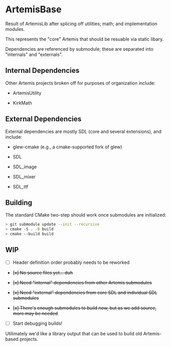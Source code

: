# ArtemisBase

Result of ArtemisLib after splicing off utilities; math; and implementation modules.

This represents the "core" Artemis that should be resuable via static libary.

Dependencies are referenced by submodule; these are separated into "internals" and "externals".

## Internal Dependencies

Other Artemis projects broken off for purposes of organization include:

* ArtemisUtility

* KirkMath

## External Dependencies

External dependencies are mostly SDL (core and several extensions), and include:

* glew-cmake (e.g., a cmake-supported fork of glew)

* SDL

* SDL_image

* SDL_mixer

* SDL_ttf

## Building

The standard CMake two-step should work once submodules are initialized:

```sh
> git submodule update --init --recursive
> cmake -S . -B build
> cmake --build build
```

## WIP

- [ ] Header definition order probably needs to be reworked

- ~~[x] No source files yet... duh~~

- ~~[x] Need "internal" dependencies from other Artemis submodules~~

- ~~[x] Need "external" dependencies from core SDL and individual SDL submodules~~

- ~~[x] There's enough submodules to build now, but as we add source, more may be needed~~

- [ ] Start debugging builds!

Utilimately we'd like a library output that can be used to build old Artemis-based projects.
